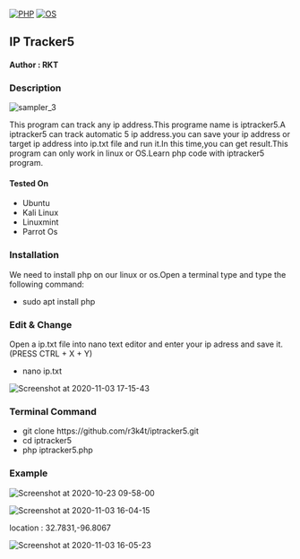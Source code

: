  [![PHP](https://img.shields.io/badge/PHP-blue.svg)](https://en.wikipedia.org/wiki/PHP/)
[![OS](https://img.shields.io/badge/Tested%20On-Linux%20%7C%20OS-orangeblack.svg)](https://en.wikipedia.org/wiki/Linux/)

<h2>IP Tracker5</h2>

<h4>Author : RKT</h4>


### Description ###


![sampler_3](https://user-images.githubusercontent.com/69615463/97987121-c6dae680-1e00-11eb-94dc-7e4b617c5b7d.gif)


This program can track any ip address.This programe name is iptracker5.A iptracker5 can track automatic 5 ip address.you can save your ip address or target ip address into ip.txt file and run it.In this time,you can get result.This program can only work in linux or OS.Learn php code with iptracker5 program.

#### Tested On ###
                                       
<ul>
<li>Ubuntu</li>
<li>Kali Linux</li>
<li>Linuxmint</li>
<li>Parrot Os</li>
</ul>

### Installation ###

We need to install php on our linux or os.Open a terminal type and type the following command:

<ul>
<li>sudo apt install php</li>
</ul>

### Edit & Change ###

Open a ip.txt file into nano text editor and enter your ip adress and save  it.(PRESS CTRL + X + Y)

<ul>
<li>nano ip.txt</li>
</ul>

![Screenshot at 2020-11-03 17-15-43](https://user-images.githubusercontent.com/69615463/97981450-54fe9f00-1df8-11eb-86d5-7061f2eb4a30.png)

### Terminal Command ###

<ul>
<li>git clone https://github.com/r3k4t/iptracker5.git</li>
<li>cd   iptracker5   </li>
<li>php iptracker5.php </li>
</ul>

### Example ###

![Screenshot at 2020-10-23 09-58-00](https://user-images.githubusercontent.com/69615463/97977350-182fa980-1df2-11eb-95e1-5cb86b3c9209.png)


![Screenshot at 2020-11-03 16-04-15](https://user-images.githubusercontent.com/69615463/97978410-89bc2780-1df3-11eb-80de-f19f8d37b352.png)

location : 32.7831,-96.8067

![Screenshot at 2020-11-03 16-05-23](https://user-images.githubusercontent.com/69615463/97978458-98a2da00-1df3-11eb-853d-7412a2ea6fab.png)


